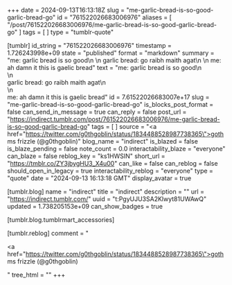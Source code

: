 +++
date = 2024-09-13T16:13:18Z
slug = "me-garlic-bread-is-so-good-garlic-bread-go"
id = "761522026683006976"
aliases = [ "/post/761522026683006976/me-garlic-bread-is-so-good-garlic-bread-go" ]
tags = [ ]
type = "tumblr-quote"

[tumblr]
id_string = "761522026683006976"
timestamp = 1.726243998e+09
state = "published"
format = "markdown"
summary = "me: garlic bread is so good\n \n garlic bread: go raibh maith agat\n \n me: ah damn it this is gaelic bread"
text = "me: garlic bread is so good\n<br/>\n<br/>garlic bread: go raibh maith agat\n<br/>\n<br/>me: ah damn it this is gaelic bread"
id = 7.61522026683007e+17
slug = "me-garlic-bread-is-so-good-garlic-bread-go"
is_blocks_post_format = false
can_send_in_message = true
can_reply = false
post_url = "https://indirect.tumblr.com/post/761522026683006976/me-garlic-bread-is-so-good-garlic-bread-go"
tags = [ ]
source = "<a href=\"https://twitter.com/g0thgoblin/status/1834488528987738365\">goth ms frizzle (@g0thgoblin)</a>"
blog_name = "indirect"
is_blazed = false
is_blaze_pending = false
note_count = 0.0
interactability_blaze = "everyone"
can_blaze = false
reblog_key = "ks1HWSIN"
short_url = "https://tmblr.co/ZY3jbygHU3_X4u00"
can_like = false
can_reblog = false
should_open_in_legacy = true
interactability_reblog = "everyone"
type = "quote"
date = "2024-09-13 16:13:18 GMT"
display_avatar = true

[tumblr.blog]
name = "indirect"
title = "indirect"
description = ""
url = "https://indirect.tumblr.com/"
uuid = "t:PgyUJU3SA2Klwyt81UWAwQ"
updated = 1.738205153e+09
can_show_badges = true

[tumblr.blog.tumblrmart_accessories]

[tumblr.reblog]
comment = "<p><a href=\"https://twitter.com/g0thgoblin/status/1834488528987738365\">goth ms frizzle (@g0thgoblin)</a></p>"
tree_html = ""
+++
